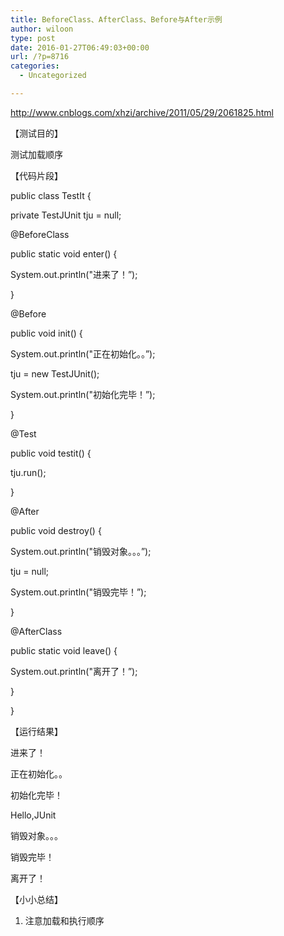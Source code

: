 ```yaml
---
title: BeforeClass、AfterClass、Before与After示例
author: wiloon
type: post
date: 2016-01-27T06:49:03+00:00
url: /?p=8716
categories:
  - Uncategorized

---
```

http://www.cnblogs.com/xhzi/archive/2011/05/29/2061825.html

【测试目的】

测试加载顺序

【代码片段】

public class TestIt {
  
private TestJUnit tju = null;

@BeforeClass
  
public static void enter() {
  
System.out.println("进来了！&#8221;);
  
}

@Before
  
public void init() {
  
System.out.println("正在初始化。。&#8221;);
  
tju = new TestJUnit();
  
System.out.println("初始化完毕！&#8221;);
  
}

@Test
  
public void testit() {
  
tju.run();
  
}

@After
  
public void destroy() {
  
System.out.println("销毁对象。。。&#8221;);
  
tju = null;
  
System.out.println("销毁完毕！&#8221;);
  
}

@AfterClass
  
public static void leave() {
  
System.out.println("离开了！&#8221;);
  
}
  
}
  
【运行结果】
  
进来了！
  
正在初始化。。
  
初始化完毕！
  
Hello,JUnit
  
销毁对象。。。
  
销毁完毕！
  
离开了！

【小小总结】

1. 注意加载和执行顺序